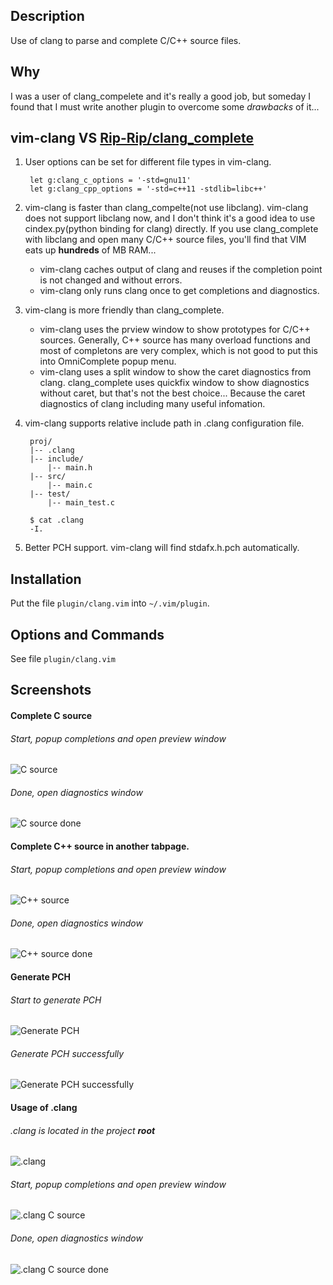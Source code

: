 Description
---------------
Use of clang to parse and complete C/C++ source files.

Why
---------------
I was a user of clang\_compelete and it's really a good job, but someday I found that
I must write another plugin to overcome some _drawbacks_ of it...

vim-clang VS [Rip-Rip/clang_complete][1]
---------------

1. User options can be set for different file types in vim-clang.
    
        let g:clang_c_options = '-std=gnu11'
        let g:clang_cpp_options = '-std=c++11 -stdlib=libc++'

2. vim-clang is faster than clang_compelte(not use libclang).
vim-clang does not support libclang now, and I don't think it's a good idea to use cindex.py(python binding for clang) directly.
If you use clang_complete with libclang and open many C/C++ source files, you'll find that VIM eats up **hundreds** of MB RAM...
    * vim-clang caches output of clang and reuses if the completion point is not changed and without errors.
    * vim-clang only runs clang once to get completions and diagnostics.

3. vim-clang is more friendly than clang_complete.
    * vim-clang uses the prview window to show prototypes for C/C++ sources.
      Generally, C++ source has many overload functions and most of completons are very complex,
      which is not good to put this into OmniComplete popup menu.
    * vim-clang uses a split window to show the caret diagnostics from clang.
      clang_complete uses quickfix window to show diagnostics without caret, but that's not the best choice...
      Because the caret diagnostics of clang including many useful infomation.

4. vim-clang supports relative include path in .clang configuration file.
    
        proj/
        |-- .clang
        |-- include/
            |-- main.h
        |-- src/
            |-- main.c
        |-- test/
            |-- main_test.c
        
        $ cat .clang
        -I.

5. Better PCH support. vim-clang will find stdafx.h.pch automatically.


Installation
-------------
Put the file `plugin/clang.vim` into `~/.vim/plugin`.


Options and Commands
--------------------
See file `plugin/clang.vim`


Screenshots
-------------

#### Complete C source
###### Start, popup completions and open preview window
![C source](http://i1265.photobucket.com/albums/jj508/justmao945/vim-clang/2013-02-06-142049_1278x776_scrot_zps2982ca2a.png)
###### Done, open diagnostics window
![C source done](http://i1265.photobucket.com/albums/jj508/justmao945/vim-clang/2013-02-06-142131_1278x774_scrot_zps7d9633c5.png)

#### Complete C++ source in another tabpage.
###### Start, popup completions and open preview window
![C++ source](http://i1265.photobucket.com/albums/jj508/justmao945/vim-clang/2013-02-06-142349_1276x774_scrot_zps95dfe9cb.png)
###### Done, open diagnostics window
![C++ source done](http://i1265.photobucket.com/albums/jj508/justmao945/vim-clang/2013-02-06-142402_1278x773_scrot_zps05796743.png)

#### Generate PCH
###### Start to generate PCH
![Generate PCH](http://i1265.photobucket.com/albums/jj508/justmao945/vim-clang/2013-02-06-142540_593x636_scrot_zpsd2510a71.png)
###### Generate PCH successfully
![Generate PCH successfully](http://i1265.photobucket.com/albums/jj508/justmao945/vim-clang/2013-02-06-142552_594x637_scrot_zps3d337ed2.png)

#### Usage of .clang
###### .clang is located in the project **root**
![.clang](http://i1265.photobucket.com/albums/jj508/justmao945/vim-clang/2013-02-06-143601_746x153_scrot_zpsb3b4e275.png)
###### Start, popup completions and open preview window
![.clang C source](http://i1265.photobucket.com/albums/jj508/justmao945/vim-clang/2013-02-06-143705_591x636_scrot_zpsac9083d6.png)
###### Done, open diagnostics window
![.clang C source done](http://i1265.photobucket.com/albums/jj508/justmao945/vim-clang/2013-02-06-143716_593x635_scrot_zps260a9d03.png)


[1]: https://github.com/Rip-Rip/clang_complete
